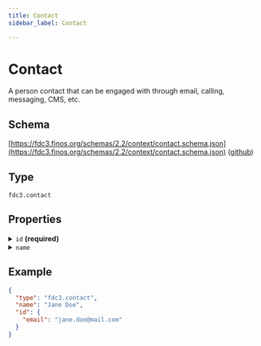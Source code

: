 ```yaml
---
title: Contact
sidebar_label: Contact

---
```


# Contact

A person contact that can be engaged with through email, calling, messaging, CMS, etc.

## Schema

[https://fdc3.finos.org/schemas/2.2/context/contact.schema.json](https://fdc3.finos.org/schemas/2.2/context/contact.schema.json) ([github](https://github.com/finos/FDC3/tree/main/packages/fdc3-context/schemas/context/contact.schema.json))

## Type

`fdc3.contact`

## Properties

<details>
  <summary><code>id</code> <strong>(required)</strong></summary>

**type**: `object`

**Subproperties:**

<details>
  <summary><code>email</code></summary>

**type**: `string`

The email address for the contact

</details>

<details>
  <summary><code>FDS_ID</code></summary>

**type**: `string`

FactSet Permanent Identifier representing the contact

</details>

Identifiers that relate to the Contact represented by this context

</details>

<details>
  <summary><code>name</code></summary>

**type**: `string`

An optional human-readable name for the contact

</details>

## Example

```json
{
  "type": "fdc3.contact",
  "name": "Jane Doe",
  "id": {
    "email": "jane.doe@mail.com"
  }
}
```

